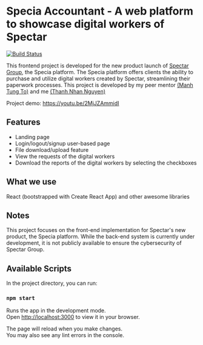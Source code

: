 # Specia Accountant - A web platform to showcase digital workers of Spectar

[![Build Status](https://dev.azure.com/SpectarRPA/SpectarRPA/_apis/build/status/SpeciaPortal?branchName=master)](https://dev.azure.com/SpectarRPA/SpectarRPA/_build/latest?definitionId=9&branchName=master)

This frontend project is developed for the new product launch of [Spectar Group](https://spectargroup.com), the Specia platform. The Specia platform offers clients the ability to purchase and utilize digital workers created by Spectar, streamlining their paperwork processes. This project is developed by my peer mentor [(Manh Tung To)](https://github.com/tunganh5005) and me [(Thanh Nhan Nguyen)](https://github.com/ThanhNhan2002)

Project demo: https://youtu.be/2MjJZAmmidI

## Features
* Landing page
* Login/logout/signup user-based page
* File download/upload feature
* View the requests of the digital workers
* Download the reports of the digital workers by selecting the checkboxes
  
## What we use
React (bootstrapped with Create React App) and other awesome libraries

## Notes 
This project focuses on the front-end implementation for Spectar's new product, the Specia platform. While the back-end system is currently under development, it is not publicly available to ensure the cybersecurity of Spectar Group.

## Available Scripts
In the project directory, you can run:

### `npm start`

Runs the app in the development mode.\
Open [http://localhost:3000](http://localhost:3000) to view it in your browser.

The page will reload when you make changes.\
You may also see any lint errors in the console.
